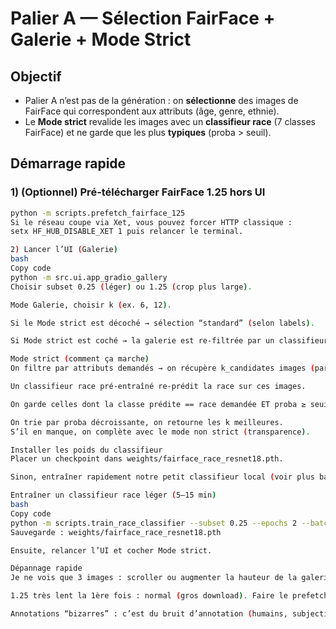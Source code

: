 # Palier A — Sélection FairFace + Galerie + Mode Strict

## Objectif
- Palier A n’est pas de la génération : on **sélectionne** des images de FairFace qui correspondent aux attributs (âge, genre, ethnie).
- Le **Mode strict** revalide les images avec un **classifieur race** (7 classes FairFace) et ne garde que les plus **typiques** (proba > seuil).

## Démarrage rapide
### 1) (Optionnel) Pré-télécharger FairFace 1.25 hors UI
```bash
python -m scripts.prefetch_fairface_125
Si le réseau coupe via Xet, vous pouvez forcer HTTP classique :
setx HF_HUB_DISABLE_XET 1 puis relancer le terminal.

2) Lancer l’UI (Galerie)
bash
Copy code
python -m src.ui.app_gradio_gallery
Choisir subset 0.25 (léger) ou 1.25 (crop plus large).

Mode Galerie, choisir k (ex. 6, 12).

Si le Mode strict est décoché → sélection “standard” (selon labels).

Si Mode strict est coché → la galerie est re-filtrée par un classifieur race (voir ci-dessous).

Mode strict (comment ça marche)
On filtre par attributs demandés → on récupère k_candidates images (par ex. 60).

Un classifieur race pré-entraîné re-prédit la race sur ces images.

On garde celles dont la classe prédite == race demandée ET proba ≥ seuil (par ex. 0.7).

On trie par proba décroissante, on retourne les k meilleures.
S’il en manque, on complète avec le mode non strict (transparence).

Installer les poids du classifieur
Placer un checkpoint dans weights/fairface_race_resnet18.pth.

Sinon, entraîner rapidement notre petit classifieur local (voir plus bas).

Entraîner un classifieur race léger (5–15 min)
bash
Copy code
python -m scripts.train_race_classifier --subset 0.25 --epochs 2 --batch 64 --lr 1e-3
Sauvegarde : weights/fairface_race_resnet18.pth

Ensuite, relancer l’UI et cocher Mode strict.

Dépannage rapide
Je ne vois que 3 images : scroller ou augmenter la hauteur de la galerie ; vérifier le compteur (“X images”).

1.25 très lent la 1ère fois : normal (gros download). Faire le prefetch hors UI.

Annotations “bizarres” : c’est du bruit d’annotation (humains, subjectivité). Le Mode strict atténue cet effet pour l’affichage. Documenter en “Qualité des données / Éthique”.

